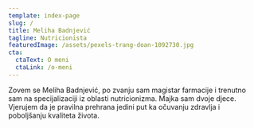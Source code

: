 ```yaml
---
template: index-page
slug: /
title: Meliha Badnjević
tagline: Nutricionista
featuredImage: /assets/pexels-trang-doan-1092730.jpg
cta:
  ctaText: O meni
  ctaLink: /o-meni
---
```

Zovem se Meliha Badnjević, po zvanju sam magistar farmacije i trenutno sam na specijalizaciji iz oblasti nutricionizma. Majka sam dvoje djece. Vjerujem da je pravilna prehrana jedini put ka očuvanju zdravlja i poboljšanju kvaliteta života.